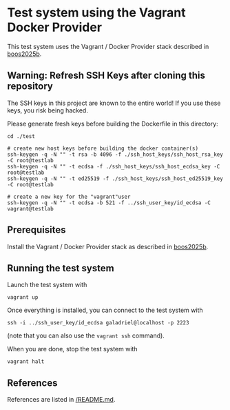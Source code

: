 # Test system using the Vagrant Docker Provider

This test system uses the Vagrant / Docker Provider stack described in
[boos2025b](../README.md#references).

## Warning: Refresh SSH Keys after cloning this repository

The SSH keys in this project are known to the entire world! If you use these
keys, you risk being hacked.

Please generate fresh keys before building the Dockerfile in this directory:

```shell
cd ./test

# create new host keys before building the docker container(s)
ssh-keygen -q -N "" -t rsa -b 4096 -f ./ssh_host_keys/ssh_host_rsa_key -C root@testlab
ssh-keygen -q -N "" -t ecdsa -f ./ssh_host_keys/ssh_host_ecdsa_key -C root@testlab
ssh-keygen -q -N "" -t ed25519 -f ./ssh_host_keys/ssh_host_ed25519_key -C root@testlab

# create a new key for the "vagrant"user
ssh-keygen -q -N "" -t ecdsa -b 521 -f ../ssh_user_key/id_ecdsa -C vagrant@testlab
```

## Prerequisites

Install the Vagrant / Docker Provider stack as described in
[boos2025b](../../README.md#references).

## Running the test system

Launch the test system with

```shell
vagrant up
```

Once everything is installed, you can connect to the test system with

```shell
ssh -i ../ssh_user_key/id_ecdsa galadriel@localhost -p 2223
```

(note that you can also use the `vagrant ssh` command).

When you are done, stop the test system with

```shell
vagrant halt
```

## References

References are listed in [/README.md](../../README.md#references).
